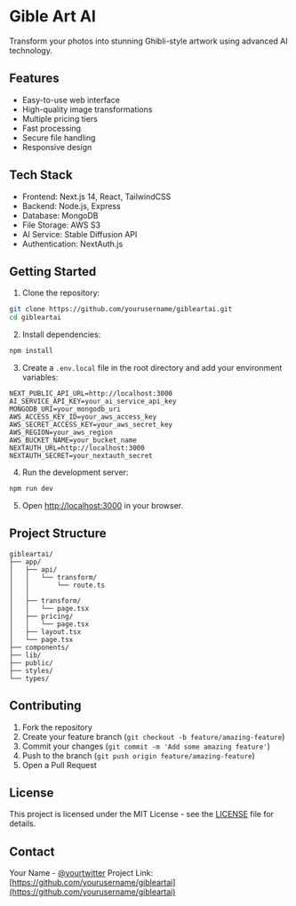 # Gible Art AI

Transform your photos into stunning Ghibli-style artwork using advanced AI technology.

## Features

- Easy-to-use web interface
- High-quality image transformations
- Multiple pricing tiers
- Fast processing
- Secure file handling
- Responsive design

## Tech Stack

- Frontend: Next.js 14, React, TailwindCSS
- Backend: Node.js, Express
- Database: MongoDB
- File Storage: AWS S3
- AI Service: Stable Diffusion API
- Authentication: NextAuth.js

## Getting Started

1. Clone the repository:
```bash
git clone https://github.com/yourusername/gibleartai.git
cd gibleartai
```

2. Install dependencies:
```bash
npm install
```

3. Create a `.env.local` file in the root directory and add your environment variables:
```env
NEXT_PUBLIC_API_URL=http://localhost:3000
AI_SERVICE_API_KEY=your_ai_service_api_key
MONGODB_URI=your_mongodb_uri
AWS_ACCESS_KEY_ID=your_aws_access_key
AWS_SECRET_ACCESS_KEY=your_aws_secret_key
AWS_REGION=your_aws_region
AWS_BUCKET_NAME=your_bucket_name
NEXTAUTH_URL=http://localhost:3000
NEXTAUTH_SECRET=your_nextauth_secret
```

4. Run the development server:
```bash
npm run dev
```

5. Open [http://localhost:3000](http://localhost:3000) in your browser.

## Project Structure

```
gibleartai/
├── app/
│   ├── api/
│   │   └── transform/
│   │       └── route.ts
│   │   
│   ├── transform/
│   │   └── page.tsx
│   ├── pricing/
│   │   └── page.tsx
│   ├── layout.tsx
│   └── page.tsx
├── components/
├── lib/
├── public/
├── styles/
└── types/
```

## Contributing

1. Fork the repository
2. Create your feature branch (`git checkout -b feature/amazing-feature`)
3. Commit your changes (`git commit -m 'Add some amazing feature'`)
4. Push to the branch (`git push origin feature/amazing-feature`)
5. Open a Pull Request

## License

This project is licensed under the MIT License - see the [LICENSE](LICENSE) file for details.

## Contact

Your Name - [@yourtwitter](https://twitter.com/yourtwitter)
Project Link: [https://github.com/yourusername/gibleartai](https://github.com/yourusername/gibleartai) 